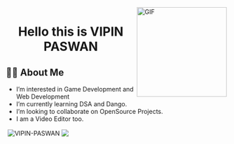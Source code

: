 <img alt="GIF"  height="205px" align="right" src="https://media.giphy.com/media/AOSwwqVjNZlDO/giphy.gif" />

<h1 align="center">Hello this is VIPIN PASWAN</h1>

## 🙋‍♂️ About Me

- I’m interested in Game Development and Web Development
- I’m currently learning DSA and Dango.
- I’m looking to collaborate on OpenSource Projects.
- I  am a Video Editor too.

<!---
VIPIN-PASWAN/VIPIN-PASWAN is a ✨ special ✨ repository because its `README.md` (this file) appears on your GitHub profile.
You can click the Preview link to take a look at your changes.
--->


<p>&nbsp;<img align="center" src="https://github-readme-stats.vercel.app/api?username=vipin-paswan&show_icons=true&theme=vue" alt="VIPIN-PASWAN" />
<img align="center" src="https://github-readme-stats.vercel.app/api/top-langs/?username=vipin-paswan&layout=compact&theme=vue&hide_border=true" /></p>
